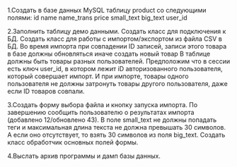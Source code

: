 1.Создать в базе данных MySQL таблицу product со следующими полями:
id
name
name_trans
price
small_text
big_text
user_id

2.Заполнить таблицу демо данными.
Создать класс для подключения к БД. Создать класс для работы с импортом/экспортом из
файла CSV в БД. Во время импорта при совпадении ID записей, записи этого товара в
базе должны обновляться иначе создать новый товар
В таблице должны быть товары разных пользователей.
Предположим что в сессии есть ключ user_id, в котором лежит iD авторизованного
пользователя, который совершает импорт.
И при импорте, товары одного пользователя не должны затронуть товары другого
пользователя, даже если ID товаров совпали.

3.Создать форму выбора файла и кнопку запуска импорта.
По завершению сообщить пользователю о результатах импорта (добавлено 12/обновлено
43).
В поле small_text не должны попадать теги и максимальная длина текста не должна
превышать 30 символов.
А если оно отсутствует, то взять 30 символов из поля big_text. Создать класс обработчик
основных полей формы.

4.Выслать архив программы и дамп базы данных.
